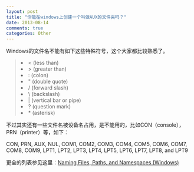 ```yaml
---
layout: post
title: "你能在windows上创建一个叫做AUX的文件夹吗？"
date: 2013-08-14
comments: true
categories: Other
---
```

<p>Windows的文件名不能有如下这些特殊符号，这个大家都比较熟悉了。</p><blockquote><li>&lt; (less than)</li><li>&gt; (greater than)</li><li>: (colon)</li><li>" (double quote)</li><li>/ (forward slash)</li><li>\ (backslash)</li><li>| (vertical bar or pipe)</li><li>? (question mark)</li><li>* (asterisk)</li></blockquote><p>不过其实还有一些文件名被设备名占用，是不能用的，比如CON（console），PRN（printer）等，如下：</p><p>CON, PRN, AUX,           NUL, COM1, COM2,           COM3, COM4, COM5,           COM6, COM7, COM8,           COM9, LPT1, LPT2,           LPT3, LPT4, LPT5,           LPT6, LPT7, LPT8, and           LPT9</p><p>更全的列表参见这里：<a href="http://msdn.microsoft.com/en-us/library/aa365247.aspx">Naming Files, Paths, and Namespaces (Windows)</a></p>